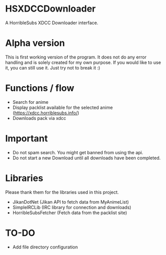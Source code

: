 # HSXDCCDownloader
 A HorribleSubs XDCC Downloader interface.

# Alpha version
 This is first working version of the program. It does not do any error handling and is solely created for my own purpose. If you would like to use it, you can still use it. Just try not to break it :)

# Functions / flow
 - Search for anime
 - Display packlist available for the selected anime (https://xdcc.horriblesubs.info/)
 - Downloads pack via xdcc

# Important 
 - Do not spam search. You might get banned from using the api.
 - Do not start a new Download until all downloads have been completed. 

# Libraries 
 Please thank them for the libraries used in this project.
 - JikanDotNet (Jikan API to fetch data from MyAnimeList)
 - SimpleIRCLib (IRC library for connection and downloads)
 - HorribleSubsFetcher (Fetch data from the packlist site)

# TO-DO
 - Add file directory configuration
